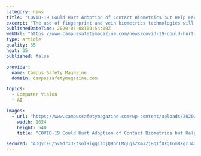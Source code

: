 ```yaml
---
category: news
title: "COVID-19 Could Hurt Adoption of Contact Biometrics but Help Facial Recognition"
excerpt: "The use of fingerprint and vein biometrics technologies will most likely suffer due to new stringent infectious disease protocols, but facial and iris recognition could experience an increase."
publishedDateTime: 2020-05-08T09:54:00Z
webUrl: "https://www.campussafetymagazine.com/news/covid-19-could-hurt-adoption-of-contact-biometrics-but-help-facial-recognition/"
type: article
quality: 35
heat: 35
published: false

provider:
  name: Campus Safety Magazine
  domain: campussafetymagazine.com

topics:
  - Computer Vision
  - AI

images:
  - url: "https://www.campussafetymagazine.com/wp-content/uploads/2020/05/AdobeStock_157757227-1024x540.jpeg"
    width: 1024
    height: 540
    title: "COVID-19 Could Hurt Adoption of Contact Biometrics but Help Facial Recognition"

secured: "43QyIFC/5vNdrx3Ztsol9igq1lojQHnhLMqLgsZXmJ2jBqTf8XgT6mBXgr34dI9qj5cpuLXQb5FuyZVEZwgl1Pr6BeVVud3NlyNIVxRLj3DVMdK4BjVS80PKelqSKZR5N5S4PyK4n4EOWX6Bin2Eq+uRv6H5jUh0/Rp+wbY3ug6+g5QYIX/F7S2IiaWTCbmVDeRmPRdvDJPJs14bV6Tw1NwLIUsS9pPAiw51WfbaMsiSk8DW20UUi7wR3EXuiUy1zEcJES7VxxNMfl3B0fA1shRy8QwTbRDLZqVChRJgtw7PF4qt5zS2YlAGRVAeZi/R;telLqs7cO66yRddf/ZkhdQ=="
---
```


